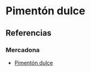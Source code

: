 # Pimentón dulce

## Referencias

### Mercadona 

* [Pimentón dulce](https://tienda.mercadona.es/product/34184/pimenton-dulce-hacendado-bote)